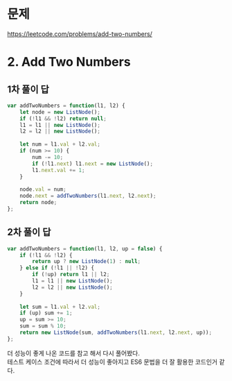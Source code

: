 # 문제
https://leetcode.com/problems/add-two-numbers/

# 2. Add Two Numbers

## 1차 풀이 답
``` javascript
var addTwoNumbers = function(l1, l2) {
    let node = new ListNode();
    if (!l1 && !l2) return null;
    l1 = l1 || new ListNode();
    l2 = l2 || new ListNode();
    
    let num = l1.val + l2.val;
    if (num >= 10) {
        num -= 10;
        if (!l1.next) l1.next = new ListNode();
        l1.next.val += 1;
    }
    
    node.val = num;
    node.next = addTwoNumbers(l1.next, l2.next);
    return node;
};
```

## 2차 풀이 답
``` javascript
var addTwoNumbers = function(l1, l2, up = false) {
    if (!l1 && !l2) {
        return up ? new ListNode(1) : null;
    } else if (!l1 || !l2) {
        if (!up) return l1 || l2;
        l1 = l1 || new ListNode();
        l2 = l2 || new ListNode();
    }
    
    let sum = l1.val + l2.val;
    if (up) sum += 1;
    up = sum >= 10;
    sum = sum % 10;
    return new ListNode(sum, addTwoNumbers(l1.next, l2.next, up));
};
```
더 성능이 좋게 나온 코드를 참고 해서 다시 풀어봤다.   
테스트 케이스 조건에 따라서 더 성능이 좋아지고 ES6 문법을 더 잘 활용한 코드인거 같다.

